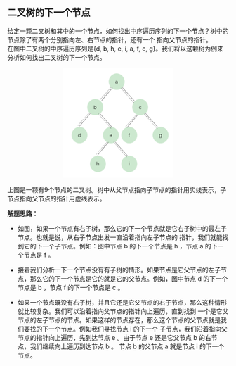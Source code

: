 <link href="markdown.css" rel="stylesheet"></link>

## 二叉树的下一个节点 

给定一颗二叉树和其中的一个节点，如何找出中序遍历序列的下一个节点？树中的节点除了有两个分别指向左、右节点的指针，还有一个
指向父节点的指针。  
在图中二叉树的中序遍历序列是{d, b, h, e, i, a, f, c, g}。我们将以这颗树为例来分析如何找出二叉树的下一个节点。
<div align=center><img width="250" height="250" src="../../images/problem_8_tree.png"/></div>  

上图是一颗有9个节点的二叉树。树中从父节点指向子节点的指针用实线表示，子节点指向父节点的指针用虚线表示。  

**解题思路：**  
    
* 如图，如果一个节点有右子树，那么它的下一个节点就是它右子树中的最左子节点。也就是说，从右子节点出发一直沿着指向左子节点的
指针，我们就能找到它的下一个子节点。例如：图中节点 b 的下一个节点是 h ，节点 a 的下一个节点是 f 。    

* 接着我们分析一下一个节点没有有子树的情形。如果节点是它父节点的左子节点，那么它的下一个节点是它的就是它的父节点。例如，图中节点
 d 的下一个节点是 b ，节点 f 的下一个节点是 c 。  
 
* 如果一个节点既没有右子树，并且它还是它父节点的右子节点，那么这种情形就比较复杂。我们可以沿着指向父节点的指针向上遍历，直到找到
 一个是它父节点的左子节点的节点。如果这样的节点存在，那么这个节点的父节点就是我们要找的下一个节点。例如我们寻找节点 i 的下一个
 子节点，我们沿着指向父节点的指针向上遍历，先到达节点 e 。由于节点 e 还是它父节点 b 的右节点，我们继续向上遍历到达节点 b 。
 节点 b 的父节点 a 就是节点 i 的下一个节点。
 
 ```java

```